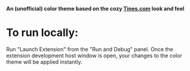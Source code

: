 **An (unofficial) color theme based on the cozy [Tines.com](https://tines.com) look and feel**

# To run locally:

Run "Launch Extension" from the "Run and Debug" panel. Once the extension development host window is open, your changes to the color theme will be applied instantly.
